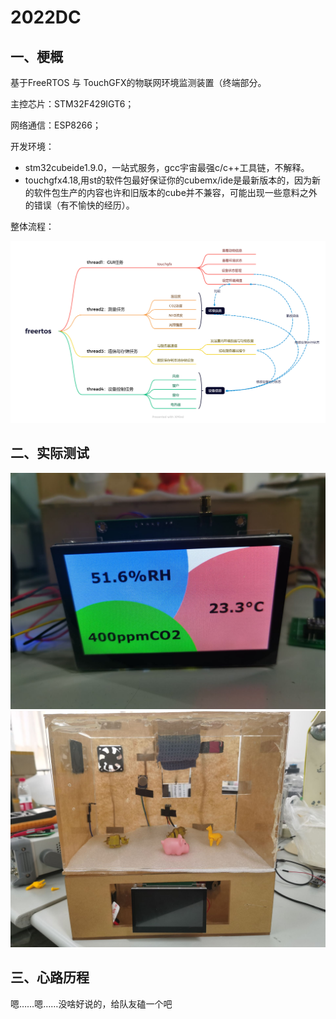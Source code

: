 ﻿# 2022DC


## 一、梗概

基于FreeRTOS 与 TouchGFX的物联网环境监测装置（终端部分。

主控芯片：STM32F429IGT6；

网络通信：ESP8266；

开发环境：

- stm32cubeide1.9.0，一站式服务，gcc宇宙最强c/c++工具链，不解释。
- touchgfx4.18,用st的软件包最好保证你的cubemx/ide是最新版本的，因为新的软件包生产的内容也许和旧版本的cube并不兼容，可能出现一些意料之外的错误（有不愉快的经历）。

整体流程：

<img src=".\3.Pictures\logic.png" alt="logic" style="zoom:80%;" />

## 二、实际测试

<img src="3.Pictures\C83699745C4614673675659CE3B1968E.jpg" alt="C83699745C4614673675659CE3B1968E" style="zoom: 50%;" />

<img src="3.Pictures\5BAB5D07A4CE78E94C272E8FCE0A79B0.jpg" alt="5BAB5D07A4CE78E94C272E8FCE0A79B0" style="zoom:67%;" />

## 三、心路历程

嗯……嗯……没啥好说的，给队友磕一个吧

